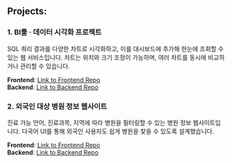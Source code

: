## Projects:

### 1. BI툴 · 데이터 시각화 프로젝트
SQL 쿼리 결과를 다양한 차트로 시각화하고, 이를 대시보드에 추가해 한눈에 조회할 수 있는 웹 서비스입니다.
차트는 위치와 크기 조정이 가능하며, 여러 차트를 동시에 비교하거나 관리할 수 있습니다.

**Frontend**: [Link to Frontend Repo](https://github.com/kwak513/chart-board-front)  
**Backend**: [Link to Backend Repo](https://github.com/kwak513/chart-board-back)

### 2. 외국인 대상 병원 정보 웹사이트
진료 가능 언어, 진료과목, 지역에 따라 병원을 필터링할 수 있는 병원 정보 웹사이트입니다.
다국어 UI를 통해 외국인 사용자도 쉽게 병원을 찾을 수 있도록 설계했습니다.

**Frontend**: [Link to Frontend Repo](https://github.com/kwak513/medical-for-foreigns)  
**Backend**: [Link to Backend Repo](https://github.com/kwak513/medical-foreigns-back)
